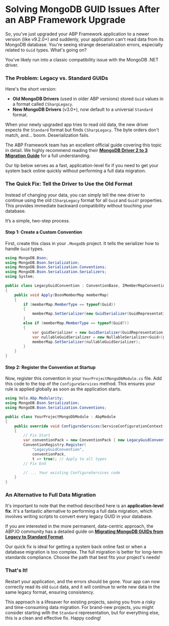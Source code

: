 # Solving MongoDB GUID Issues After an ABP Framework Upgrade

So, you've just upgraded your ABP Framework application to a newer version (like v9.2.0+) and suddenly, your application can't read data from its MongoDB database. You're seeing strange deserialization errors, especially related to `Guid` types. What's going on?

You've likely run into a classic compatibility issue with the MongoDB .NET driver.

### The Problem: Legacy vs. Standard GUIDs

Here's the short version:

* **Old MongoDB Drivers** (used in older ABP versions) stored `Guid` values in a format called `CSharpLegacy`.
* **New MongoDB Drivers** (v3.0+), now default to a universal `Standard` format.

When your newly upgraded app tries to read old data, the new driver expects the `Standard` format but finds `CSharpLegacy`. The byte orders don't match, and... boom. Deserialization fails.

The ABP Framework team has an excellent official guide covering this topic in detail. We highly recommend reading their **[MongoDB Driver 2 to 3 Migration Guide](https://abp.io/docs/latest/release-info/migration-guides/MongoDB-Driver-2-to-3)** for a full understanding.

Our tip below serves as a fast, application-level fix if you need to get your system back online quickly without performing a full data migration.

### The Quick Fix: Tell the Driver to Use the Old Format

Instead of changing your data, you can simply tell the new driver to continue using the old `CSharpLegacy` format for all `Guid` and `Guid?` properties. This provides immediate backward compatibility without touching your database.

It’s a simple, two-step process.

#### Step 1: Create a Custom Convention

First, create this class in your `.MongoDb` project. It tells the serializer how to handle `Guid` types.

```csharp
using MongoDB.Bson;
using MongoDB.Bson.Serialization;
using MongoDB.Bson.Serialization.Conventions;
using MongoDB.Bson.Serialization.Serializers;
using System;

public class LegacyGuidConvention : ConventionBase, IMemberMapConvention
{
    public void Apply(BsonMemberMap memberMap)
    {
        if (memberMap.MemberType == typeof(Guid))
        {
            memberMap.SetSerializer(new GuidSerializer(GuidRepresentation.CSharpLegacy));
        }
        else if (memberMap.MemberType == typeof(Guid?))
        {
            var guidSerializer = new GuidSerializer(GuidRepresentation.CSharpLegacy);
            var nullableGuidSerializer = new NullableSerializer<Guid>(guidSerializer);
            memberMap.SetSerializer(nullableGuidSerializer);
        }
    }
}
```

#### Step 2: Register the Convention at Startup

Now, register this convention in your `YourProjectMongoDbModule.cs` file. Add this code to the top of the `ConfigureServices` method. This ensures your rule is applied globally as soon as the application starts.

```csharp
using Volo.Abp.Modularity;
using MongoDB.Bson.Serialization;
using MongoDB.Bson.Serialization.Conventions;

public class YourProjectMongoDbModule : AbpModule
{
    public override void ConfigureServices(ServiceConfigurationContext context)
    {
        // Fix Start
        var conventionPack = new ConventionPack { new LegacyGuidConvention() };
        ConventionRegistry.Register(
            "LegacyGuidConvention",
            conventionPack,
            t => true); // Apply to all types
        // Fix End

        // ... Your existing ConfigureServices code
    }
}
```

### An Alternative to Full Data Migration

It's important to note that the method described here is an **application-level fix**. It's a fantastic alternative to performing a full data migration, which involves writing scripts to convert every legacy GUID in your database.

If you are interested in the more permanent, data-centric approach, the ABP.IO community has a detailed guide on [**Migrating MongoDB GUIDs from Legacy to Standard Format**](https://abp.io/community/articles/migrating-mongodb-guids-from-legacy-to-standard-format-mongodb-v2-to-v3-dqwybdtw).

Our quick fix is ideal for getting a system back online fast or when a database migration is too complex. The full migration is better for long-term standards compliance. Choose the path that best fits your project's needs!

### That's It!

Restart your application, and the errors should be gone. Your app can now correctly read its old `Guid` data, and it will continue to write new data in the same legacy format, ensuring consistency.

This approach is a lifesaver for existing projects, saving you from a risky and time-consuming data migration. For brand-new projects, you might consider starting with the `Standard` representation, but for everything else, this is a clean and effective fix. Happy coding!
